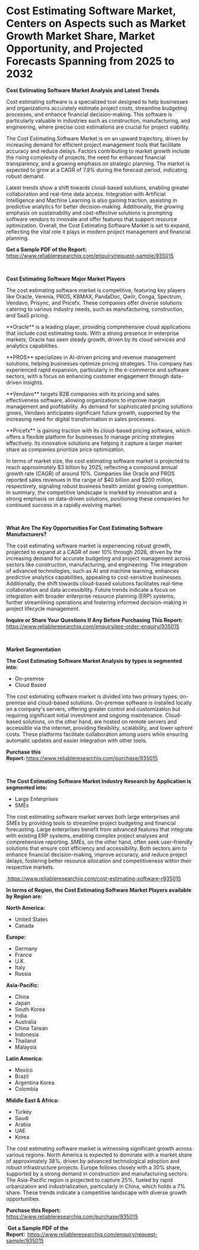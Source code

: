 <p><h1>Cost Estimating Software Market, Centers on Aspects such as Market Growth Market Share, Market Opportunity, and Projected Forecasts Spanning from 2025 to 2032</h1></p><p><strong>Cost Estimating Software Market Analysis and Latest Trends</strong></p>
<p><p>Cost estimating software is a specialized tool designed to help businesses and organizations accurately estimate project costs, streamline budgeting processes, and enhance financial decision-making. This software is particularly valuable in industries such as construction, manufacturing, and engineering, where precise cost estimations are crucial for project viability. </p><p>The Cost Estimating Software Market is on an upward trajectory, driven by increasing demand for efficient project management tools that facilitate accuracy and reduce delays. Factors contributing to market growth include the rising complexity of projects, the need for enhanced financial transparency, and a growing emphasis on strategic planning. The market is expected to grow at a CAGR of 7.9% during the forecast period, indicating robust demand.</p><p>Latest trends show a shift towards cloud-based solutions, enabling greater collaboration and real-time data access. Integration with Artificial Intelligence and Machine Learning is also gaining traction, assisting in predictive analytics for better decision-making. Additionally, the growing emphasis on sustainability and cost-effective solutions is prompting software vendors to innovate and offer features that support resource optimization. Overall, the Cost Estimating Software Market is set to expand, reflecting the vital role it plays in modern project management and financial planning.</p></p>
<p><strong>Get a Sample PDF of the Report:&nbsp;</strong> <a href="https://www.reliableresearchiq.com/enquiry/request-sample/935015?utm_campaign=2463&utm_medium=2&utm_source=Github&utm_content=ia&utm_term=18042025&utm_id=cost-estimating-software">https://www.reliableresearchiq.com/enquiry/request-sample/935015</a></p>
<p>&nbsp;</p>
<p><strong>Cost Estimating Software Major Market Players</strong></p>
<p><p>The cost estimating software market is competitive, featuring key players like Oracle, Verenia, PROS, KBMAX, PandaDoc, Qwilr, Conga, Spectrum, Vendavo, Prisync, and Pricefx. These companies offer diverse solutions catering to various industry needs, such as manufacturing, construction, and SaaS pricing.</p><p>**Oracle** is a leading player, providing comprehensive cloud applications that include cost estimating tools. With a strong presence in enterprise markets, Oracle has seen steady growth, driven by its cloud services and analytics capabilities.</p><p>**PROS** specializes in AI-driven pricing and revenue management solutions, helping businesses optimize pricing strategies. This company has experienced rapid expansion, particularly in the e-commerce and software sectors, with a focus on enhancing customer engagement through data-driven insights.</p><p>**Vendavo** targets B2B companies with its pricing and sales effectiveness software, allowing organizations to improve margin management and profitability. As demand for sophisticated pricing solutions grows, Vendavo anticipates significant future growth, supported by the increasing need for digital transformation in sales processes.</p><p>**Pricefx** is gaining traction with its cloud-based pricing software, which offers a flexible platform for businesses to manage pricing strategies effectively. Its innovative solutions are helping it capture a larger market share as companies prioritize price optimization.</p><p>In terms of market size, the cost estimating software market is projected to reach approximately $3 billion by 2025, reflecting a compound annual growth rate (CAGR) of around 10%. Companies like Oracle and PROS reported sales revenues in the range of $40 billion and $200 million, respectively, signaling robust business health amidst growing competition. In summary, the competitive landscape is marked by innovation and a strong emphasis on data-driven solutions, positioning these companies for continued success in a rapidly evolving market.</p></p>
<p>&nbsp;</p>
<p><strong>What Are The Key Opportunities For Cost Estimating Software Manufacturers?</strong></p>
<p><p>The cost estimating software market is experiencing robust growth, projected to expand at a CAGR of over 10% through 2028, driven by the increasing demand for accurate budgeting and project management across sectors like construction, manufacturing, and engineering. The integration of advanced technologies, such as AI and machine learning, enhances predictive analytics capabilities, appealing to cost-sensitive businesses. Additionally, the shift towards cloud-based solutions facilitates real-time collaboration and data accessibility. Future trends indicate a focus on integration with broader enterprise resource planning (ERP) systems, further streamlining operations and fostering informed decision-making in project lifecycle management.</p></p>
<p><strong>Inquire or Share Your Questions If Any Before Purchasing This Report:</strong> <a href="https://www.reliableresearchiq.com/enquiry/pre-order-enquiry/935015?utm_campaign=2463&utm_medium=2&utm_source=Github&utm_content=ia&utm_term=18042025&utm_id=cost-estimating-software">https://www.reliableresearchiq.com/enquiry/pre-order-enquiry/935015</a></p>
<p>&nbsp;</p>
<p><strong>Market Segmentation</strong></p>
<p><strong>The Cost Estimating Software Market Analysis by types is segmented into:</strong></p>
<p><ul><li>On-premise</li><li>Cloud Based</li></ul></p>
<p><p>The cost estimating software market is divided into two primary types: on-premise and cloud-based solutions. On-premise software is installed locally on a company's servers, offering greater control and customization but requiring significant initial investment and ongoing maintenance. Cloud-based solutions, on the other hand, are hosted on remote servers and accessible via the internet, providing flexibility, scalability, and lower upfront costs. These platforms facilitate collaboration among users while ensuring automatic updates and easier integration with other tools.</p></p>
<p><strong>Purchase this Report:&nbsp;</strong><a href="https://www.reliableresearchiq.com/purchase/935015?utm_campaign=2463&utm_medium=2&utm_source=Github&utm_content=ia&utm_term=18042025&utm_id=cost-estimating-software">https://www.reliableresearchiq.com/purchase/935015</a></p>
<p>&nbsp;</p>
<p><strong>The Cost Estimating Software Market Industry Research by Application is segmented into:</strong></p>
<p><ul><li>Large Enterprises</li><li>SMEs</li></ul></p>
<p><p>The cost estimating software market serves both large enterprises and SMEs by providing tools to streamline project budgeting and financial forecasting. Large enterprises benefit from advanced features that integrate with existing ERP systems, enabling complex project analyses and comprehensive reporting. SMEs, on the other hand, often seek user-friendly solutions that ensure cost efficiency and accessibility. Both sectors aim to enhance financial decision-making, improve accuracy, and reduce project delays, fostering better resource allocation and competitiveness within their respective markets.</p></p>
<p><a href="https://www.reliableresearchiq.com/cost-estimating-software-r935015?utm_campaign=2463&utm_medium=2&utm_source=Github&utm_content=ia&utm_term=18042025&utm_id=cost-estimating-software">&nbsp;https://www.reliableresearchiq.com/cost-estimating-software-r935015</a></p>
<p><strong>In terms of Region, the Cost Estimating Software Market Players available by Region are:</strong></p>
<p>
    <p> <strong> North America: </strong>
        <ul>
            <li>United States</li>
            <li>Canada</li>
        </ul>
        </p> 
    <p> <strong> Europe: </strong>
        <ul>
            <li>Germany</li>
            <li>France</li>
            <li>U.K.</li>
            <li>Italy</li>
            <li>Russia</li>
        </ul>
        </p> 
    <p> <strong> Asia-Pacific: </strong>
        <ul>
            <li>China</li>
            <li>Japan</li>
            <li>South Korea</li>
            <li>India</li>
            <li>Australia</li>
            <li>China Taiwan</li>
            <li>Indonesia</li>
            <li>Thailand</li>
            <li>Malaysia</li>
        </ul>
        </p> 
    <p> <strong> Latin America: </strong>
        <ul>
            <li>Mexico</li>
            <li>Brazil</li>
            <li>Argentina Korea</li>
            <li>Colombia</li>
        </ul>
        </p> 
    <p> <strong> Middle East & Africa: </strong>
        <ul>
            <li>Turkey</li>
            <li>Saudi</li>
            <li>Arabia</li>
            <li>UAE</li>
            <li>Korea</li>
        </ul>
    </p>
    </p>
<p><p>The cost estimating software market is witnessing significant growth across various regions. North America is expected to dominate with a market share of approximately 38%, driven by advanced technological adoption and robust infrastructure projects. Europe follows closely with a 30% share, supported by a strong demand in construction and manufacturing sectors. The Asia-Pacific region is projected to capture 25%, fueled by rapid urbanization and industrialization, particularly in China, which holds a 7% share. These trends indicate a competitive landscape with diverse growth opportunities.</p></p>
<p><strong>Purchase this Report: </strong><a href="https://www.reliableresearchiq.com/purchase/935015?utm_campaign=2463&utm_medium=2&utm_source=Github&utm_content=ia&utm_term=18042025&utm_id=cost-estimating-software">https://www.reliableresearchiq.com/purchase/935015</a></p>
<p>&nbsp;<strong>Get a Sample PDF of the Report:&nbsp;&nbsp;</strong><a href="https://www.reliableresearchiq.com/enquiry/request-sample/935015?utm_campaign=2463&utm_medium=2&utm_source=Github&utm_content=ia&utm_term=18042025&utm_id=cost-estimating-software">https://www.reliableresearchiq.com/enquiry/request-sample/935015</a></p>
<p><strong></strong></p>
<p><p></p><p></p><p></p></p>